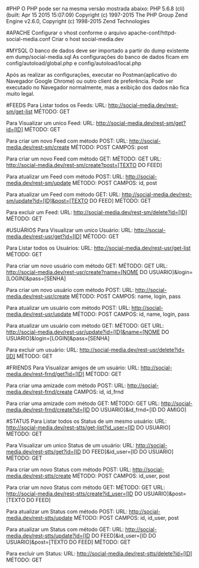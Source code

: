 #PHP
O PHP pode ser na mesma versão mostrada abaixo:
PHP 5.6.8 (cli) (built: Apr 15 2015 15:07:09)
Copyright (c) 1997-2015 The PHP Group
Zend Engine v2.6.0, Copyright (c) 1998-2015 Zend Technologies


#APACHE
Configurar o vhost conforme o arquivo apache-conf/httpd-social-media.conf
Criar o host social-media.dev


#MYSQL
O banco de dados deve ser importado a partir do dump existente em dump/social-media.sql
As configurações do banco de dados ficam em config/autoload/global.php e config/autoload/local.php


Após as realizar as configurações, executar no Postman(aplicativo do Navegador Google Chrome) ou outro client de preferência.
Pode ser executado no Navegador normalmente, mas a exibição dos dados não fica muito legal.

#FEEDS
Para Listar todos os Feeds:
URL: http://social-media.dev/rest-sm/get-list
MÉTODO: GET

Para Visualizar um unico Feed:
URL: http://social-media.dev/rest-sm/get?id=[ID]
MÉTODO: GET

Para criar um novo Feed com método POST:
URL: http://social-media.dev/rest-sm/create
MÉTODO: POST
CAMPOS: post

Para criar um novo Feed com método GET:
MÉTODO: GET
URL: http://social-media.dev/rest-sm/create?post=[TEXTO DO FEED]

Para atualizar um Feed com método POST:
URL: http://social-media.dev/rest-sm/update
MÉTODO: POST
CAMPOS: id, post

Para atualizar um Feed  com método GET:
URL: http://social-media.dev/rest-sm/update?id=[ID]&post=[TEXTO DO FEED]
MÉTODO: GET

Para excluir um Feed:
URL: http://social-media.dev/rest-sm/delete?id=[ID]
MÉTODO: GET


#USUÁRIOS
Para Visualizar um unico Usuário:
URL: http://social-media.dev/rest-usr/get?id=[ID]
MÉTODO: GET

Para Listar todos os Usuários:
URL: http://social-media.dev/rest-usr/get-list
MÉTODO: GET

Para criar um novo usuário com método GET:
MÉTODO: GET
URL: http://social-media.dev/rest-usr/create?name=[NOME DO USUARIO]&login=[LOGIN]&pass=[SENHA]

Para criar um novo usuário com método POST:
URL: http://social-media.dev/rest-usr/create
MÉTODO: POST
CAMPOS: name, login, pass

Para atualizar um usuário com método POST:
URL: http://social-media.dev/rest-usr/update
MÉTODO: POST
CAMPOS: id, name, login, pass

Para atualizar um usuário com método GET:
MÉTODO: GET
URL: http://social-media.dev/rest-usr/update?id=[ID]&name=[NOME DO USUARIO]&login=[LOGIN]&pass=[SENHA]

Para excluir um usuário:
URL: http://social-media.dev/rest-usr/delete?id=[ID]
MÉTODO: GET

#FRIENDS
Para Visualizar amigos de um usuário:
URL: http://social-media.dev/rest-frnd/get?id=[ID]
MÉTODO: GET

Para criar uma amizade com método POST:
URL: http://social-media.dev/rest-frnd/create
CAMPOS: id, id_frnd

Para criar uma amizade com método GET:
MÉTODO: GET
URL: http://social-media.dev/rest-frnd/create?id=[ID DO USUARIO]&id_frnd=[ID DO AMIGO]

#STATUS
Para Listar todos os Status de um mesmo usuário:
URL: http://social-media.dev/rest-stts/get-list?id_user=[ID DO USUARIO]
MÉTODO: GET

Para Visualizar um unico Status de um usuário:
URL: http://social-media.dev/rest-stts/get?id=[ID DO FEED]&id_user=[ID DO USUARIO]
MÉTODO: GET

Para criar um novo Status com método POST:
URL: http://social-media.dev/rest-stts/create
MÉTODO: POST
CAMPOS: id_user, post

Para criar um novo Status com método GET:
MÉTODO: GET
URL: http://social-media.dev/rest-stts/create?id_user=[ID DO USUARIO]&post=[TEXTO DO FEED]

Para atualizar um Status com método POST:
URL: http://social-media.dev/rest-stts/update
MÉTODO: POST
CAMPOS: id, id_user, post

Para atualizar um Status  com método GET:
URL: http://social-media.dev/rest-stts/update?id=[ID DO FEED]&id_user=[ID DO USUARIO]&post=[TEXTO DO FEED]
MÉTODO: GET

Para excluir um Status:
URL: http://social-media.dev/rest-stts/delete?id=[ID]
MÉTODO: GET
